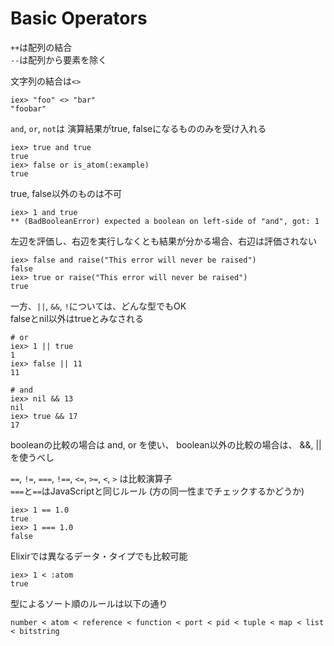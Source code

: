 # Basic Operators

`++`は配列の結合  
`--`は配列から要素を除く

文字列の結合は`<>`
```
iex> "foo" <> "bar"
"foobar"
```

`and`, `or`, `not`は 演算結果がtrue, falseになるもののみを受け入れる

```
iex> true and true
true
iex> false or is_atom(:example)
true
```

true, false以外のものは不可
```
iex> 1 and true
** (BadBooleanError) expected a boolean on left-side of "and", got: 1
```

左辺を評価し、右辺を実行しなくとも結果が分かる場合、右辺は評価されない
```
iex> false and raise("This error will never be raised")
false
iex> true or raise("This error will never be raised")
true
```

一方、`||`, `&&`, `!`については、どんな型でもOK  
falseとnil以外はtrueとみなされる
```
# or
iex> 1 || true
1
iex> false || 11
11

# and
iex> nil && 13
nil
iex> true && 17
17
```

booleanの比較の場合は and, or を使い、 boolean以外の比較の場合は、 &&,  ||を使うべし

`==`, `!=`, `===`, `!==`, `<=`, `>=`, `<`, `>` は比較演算子  
`===`と`==`はJavaScriptと同じルール (方の同一性までチェックするかどうか)

```
iex> 1 == 1.0
true
iex> 1 === 1.0
false
```

Elixirでは異なるデータ・タイプでも比較可能
```
iex> 1 < :atom
true
```

型によるソート順のルールは以下の通り
```
number < atom < reference < function < port < pid < tuple < map < list < bitstring
```
